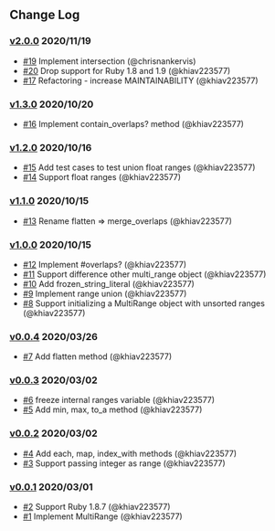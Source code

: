 ## Change Log

### [v2.0.0](https://github.com/khiav223577/multi_range/compare/v1.3.0...v2.0.0) 2020/11/19
- [#19](https://github.com/khiav223577/multi_range/pull/19) Implement intersection (@chrisnankervis)
- [#20](https://github.com/khiav223577/multi_range/pull/20) Drop support for Ruby 1.8 and 1.9 (@khiav223577)
- [#17](https://github.com/khiav223577/multi_range/pull/17) Refactoring - increase MAINTAINABILITY (@khiav223577)

### [v1.3.0](https://github.com/khiav223577/multi_range/compare/v1.2.0...v1.3.0) 2020/10/20
- [#16](https://github.com/khiav223577/multi_range/pull/16) Implement contain_overlaps? method (@khiav223577)

### [v1.2.0](https://github.com/khiav223577/multi_range/compare/v1.1.0...v1.2.0) 2020/10/16
- [#15](https://github.com/khiav223577/multi_range/pull/15) Add test cases to test union float ranges (@khiav223577)
- [#14](https://github.com/khiav223577/multi_range/pull/14) Support float ranges (@khiav223577)

### [v1.1.0](https://github.com/khiav223577/multi_range/compare/v1.0.0...v1.1.0) 2020/10/15
- [#13](https://github.com/khiav223577/multi_range/pull/13) Rename flatten => merge_overlaps (@khiav223577)

### [v1.0.0](https://github.com/khiav223577/multi_range/compare/v0.0.4...v1.0.0) 2020/10/15
- [#12](https://github.com/khiav223577/multi_range/pull/12) Implement #overlaps? (@khiav223577)
- [#11](https://github.com/khiav223577/multi_range/pull/11) Support difference other multi_range object (@khiav223577)
- [#10](https://github.com/khiav223577/multi_range/pull/10) Add frozen_string_literal (@khiav223577)
- [#9](https://github.com/khiav223577/multi_range/pull/9) Implement range union (@khiav223577)
- [#8](https://github.com/khiav223577/multi_range/pull/8) Support initializing a MultiRange object with unsorted ranges (@khiav223577)

### [v0.0.4](https://github.com/khiav223577/multi_range/compare/v0.0.3...v0.0.4) 2020/03/26
- [#7](https://github.com/khiav223577/multi_range/pull/7) Add flatten method (@khiav223577)

### [v0.0.3](https://github.com/khiav223577/multi_range/compare/v0.0.2...v0.0.3) 2020/03/02
- [#6](https://github.com/khiav223577/multi_range/pull/6) freeze internal ranges variable (@khiav223577)
- [#5](https://github.com/khiav223577/multi_range/pull/5) Add min, max, to_a method (@khiav223577)

### [v0.0.2](https://github.com/khiav223577/multi_range/compare/v0.0.1...v0.0.2) 2020/03/02
- [#4](https://github.com/khiav223577/multi_range/pull/4) Add each, map, index_with methods (@khiav223577)
- [#3](https://github.com/khiav223577/multi_range/pull/3) Support passing integer as range (@khiav223577)

### [v0.0.1](https://github.com/khiav223577/multi_range/compare/v0.0.1...v0.0.1) 2020/03/01
- [#2](https://github.com/khiav223577/multi_range/pull/2) Support Ruby 1.8.7 (@khiav223577)
- [#1](https://github.com/khiav223577/multi_range/pull/1) Implement MultiRange (@khiav223577)
